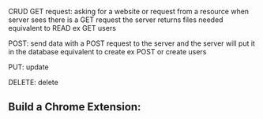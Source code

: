 CRUD
GET request: asking for a website or request from a resource
when server sees there is a GET request the server returns files needed
equivalent to READ
  ex GET users

POST: send data with a POST request to the server and the server will put it in the database
equivalent to create
  ex POST or create users

PUT: update

DELETE: delete

## Build a Chrome Extension:
